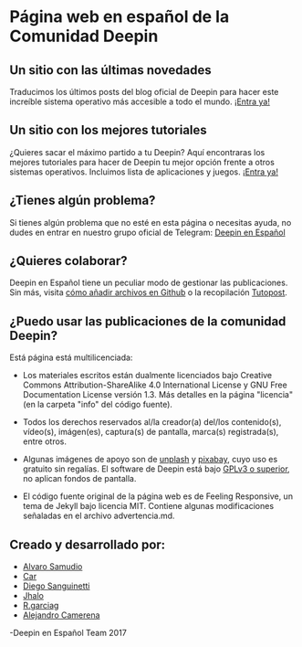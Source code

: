 # Página web en español de la Comunidad Deepin

## Un sitio con las últimas novedades

Traducimos los últimos posts del blog oficial de Deepin para hacer este increíble sistema operativo más accesible a todo el mundo. [¡Entra ya!](https://comunidad-deepin.github.io/blog/noticias/)

## Un sitio con los mejores tutoriales

¿Quieres sacar el máximo partido a tu Deepin? Aquí encontraras los mejores tutoriales para hacer de Deepin tu mejor opción frente a otros sistemas operativos. Incluimos lista de aplicaciones y juegos. [¡Entra ya!](https://deepin-espanol.github.io/)

## ¿Tienes algún problema?

Si tienes algún problema que no esté en esta página o necesitas ayuda, no dudes en entrar en nuestro grupo oficial de Telegram:
[Deepin en Español](https://t.me/deepinenespanol)

## ¿Quieres colaborar?

Deepin en Español tiene un peculiar modo de gestionar las publicaciones. Sin más, visita [cómo añadir archivos en Github](https://deepin-espanol.github.io/tecnico/usargithub) o la recopilación [Tutopost](https://deepin-espanol.github.io/tutopost/).

## ¿Puedo usar las publicaciones de la comunidad Deepin?

Está página está multilicenciada:

* Los materiales escritos están dualmente licenciados bajo Creative Commons Attribution-ShareAlike 4.0 International License y GNU Free Documentation License versión 1.3. Más detalles en la página "licencia" (en la carpeta "info" del código fuente).

* Todos los derechos reservados al/la creador(a) del/los contenido(s), vídeo(s), imágen(es), captura(s) de pantalla, marca(s) registrada(s), entre otros.

* Algunas imágenes de apoyo son de [unplash](http://unsplash.com/) y [pixabay](http://pixabay.com), cuyo uso es gratuito sin regalías. El software de Deepin está bajo [GPLv3 o superior](https://github.com/linuxdeepin/deepin-desktop-base), no aplican fondos de pantalla.

* El código fuente original de la página web es de Feeling Responsive, un tema de Jekyll bajo licencia MIT. Contiene algunas modificaciones señaladas en el archivo advertencia.md.

## Creado y desarrollado por:

* [Alvaro Samudio](https://github.com/alvarosamudio)
* [Car](https://github.com/CarCM)
* [Diego Sanguinetti](https://github.com/sguinetti)
* [Jhalo](https://github.com/jhalounix)
* [R.garciag](https://github.com/r-garciag)
* [Alejandro Camerena](https://github.com/ampiflow)

-Deepin en Español Team 2017
